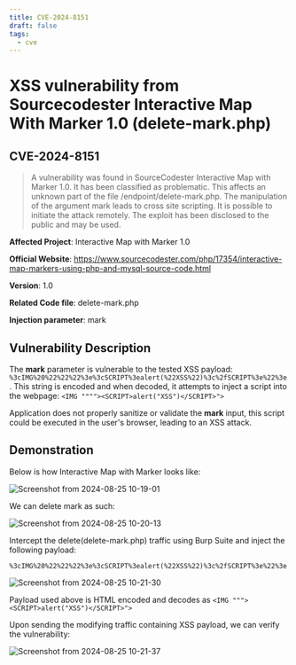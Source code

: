```yaml
---
title: CVE-2024-8151
draft: false
tags:
  - cve
---
```


# XSS vulnerability from Sourcecodester Interactive Map With Marker 1.0 (delete-mark.php)
## CVE-2024-8151

> A vulnerability was found in SourceCodester Interactive Map with Marker 1.0. It has been classified as problematic. This affects an unknown part of the file /endpoint/delete-mark.php. The manipulation of the argument mark leads to cross site scripting. It is possible to initiate the attack remotely. The exploit has been disclosed to the public and may be used.

**Affected Project**: Interactive Map with Marker 1.0

**Official Website**: https://www.sourcecodester.com/php/17354/interactive-map-markers-using-php-and-mysql-source-code.html

**Version**: 1.0

**Related Code file**: delete-mark.php

**Injection parameter**: mark

## Vulnerability Description

The **mark** parameter is vulnerable to the tested XSS payload: `%3cIMG%20%22%22%22%3e%3cSCRIPT%3ealert(%22XSS%22)%3c%2fSCRIPT%3e%22%3e`. This string is encoded and when decoded, it attempts to inject a script into the webpage:
`<IMG """"><SCRIPT>alert("XSS")</SCRIPT>">`

Application does not properly sanitize or validate the **mark** input, this script could be executed in the user's browser, leading to an XSS attack.


## Demonstration

Below is how Interactive Map with Marker looks like:

![Screenshot from 2024-08-25 10-19-01](https://github.com/user-attachments/assets/3065f814-0e76-48fe-b8dc-5c581d4d8cc6)

We can delete mark as such:

![Screenshot from 2024-08-25 10-20-13](https://github.com/user-attachments/assets/7aecc58e-caf1-4b32-a0d0-c7667bfc739a)

Intercept the delete(delete-mark.php) traffic using Burp Suite and inject the following payload:

`%3cIMG%20%22%22%22%3e%3cSCRIPT%3ealert(%22XSS%22)%3c%2fSCRIPT%3e%22%3e`

![Screenshot from 2024-08-25 10-21-30](https://github.com/user-attachments/assets/b7368e79-91e2-40bc-b82d-a1e99e357779)

Payload used above is HTML encoded and decodes as `<IMG """><SCRIPT>alert("XSS")</SCRIPT>">`

Upon sending the modifying traffic containing XSS payload, we can verify the vulnerability:

![Screenshot from 2024-08-25 10-21-37](https://github.com/user-attachments/assets/54a1ad5b-4179-4d1e-801e-1e19a06f7d67)
